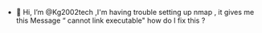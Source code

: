 - 👋 Hi, I’m @Kg2002tech ,I'm having
trouble setting up nmap , it gives me this
 Message “ cannot link executable" how
do I fix this ?
